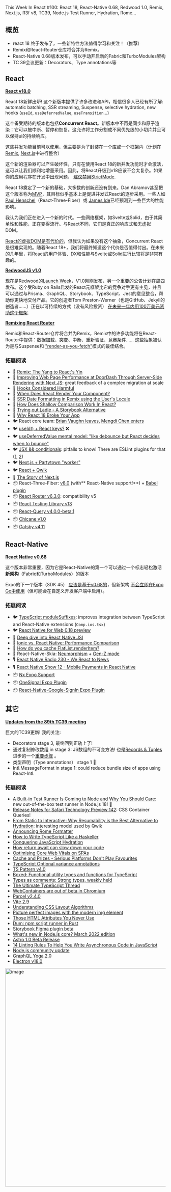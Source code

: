 This Week In React #100: React 18, React-Native 0.68, Redwood 1.0, Remix, Next.js, R3f v8, TC39, Node.js Test Runner, Hydration, Rome...

## 概览
- react 18 终于发布了，一些新特性方法值得学习和关注！（推荐）
- Remix和React-Router仓库将合并为Remix。
- React-Native 0.68版本发布，可以手动开启新的Fabric和TurboModules架构
- TC 39会议更新：Decorators、Type annotations等

## React

[**React v18.0**](https://reactjs.org/blog/2022/03/29/react-v18.html?utm_campaign=This%20Week%20In%20React&utm_medium=email&utm_source=Revue%20newsletter)

React 18新鲜出炉! 这个新版本提供了许多改进和API，相信很多人已经有所了解: automatic batching, SSR streaming, Suspense, selective hydration, new hooks (`useId`, `useDeferredValue`, `useTransition`...)

这个备受期待的版本也包括**Concurrent React**。新版本中不再是同步和原子渲染：它可以被中断、暂停和恢复。这允许将工作分割成不同优先级的小切片并且可以保持ui的持续响应。

这些并发功能目前可以使用，但主要是为了封装在一个库或一个框架内（计划在[Remix](https://twitter.com/mjackson/status/1508848619700600837?utm_campaign=This%20Week%20In%20React&utm_medium=email&utm_source=Revue%20newsletter), [Next.js](https://twitter.com/timneutkens/status/1508846833304543233?utm_campaign=This%20Week%20In%20React&utm_medium=email&utm_source=Revue%20newsletter)中进行整合）

这个新的渲染器可以产生破坏性，只有在使用React 18的新并发功能时才会激活，这可以让我们顺利地增量采用。因此，将React升级到v18应该不会太复杂。如果你的应用程序在开发中出现问题， [建议禁用StrictMode](https://twitter.com/reactjs/status/1509729057541341184?utm_campaign=This%20Week%20In%20React&utm_medium=email&utm_source=Revue%20newsletter).

React 18奠定了一个新的基础，大多数的创新还没有到来。Dan Abramov甚至把这个版本称为[MVP](https://twitter.com/dan_abramov/status/1509008072550846464?utm_campaign=This%20Week%20In%20React&utm_medium=email&utm_source=Revue%20newsletter)，其目标似乎基本上是促进并发式React的逐步采用。一些人如[Paul Henschel](https://twitter.com/0xca0a/status/1508850096447840256?utm_campaign=This%20Week%20In%20React&utm_medium=email&utm_source=Revue%20newsletter)（React-Three-Fiber）或 [James Ide](https://twitter.com/JI/status/1508849489305432066?utm_campaign=This%20Week%20In%20React&utm_medium=email&utm_source=Revue%20newsletter)已经预测到一些巨大的性能影响。

我认为我们正在进入一个新的时代。一些网络框架，如Svelte或Solid，由于其简单性和性能，正在变得流行。与React不同，它们是真正的响应式和无虚拟DOM。

[React的虚拟DOM是有代价的](https://svelte.dev/blog/virtual-dom-is-pure-overhead?utm_campaign=This%20Week%20In%20React&utm_medium=email&utm_source=Revue%20newsletter)，但我认为如果没有这个抽象，Concurrent React是很难实现的。随着React 18+，我们将最终知道这个代价是否值得付出。在未来的几年里，将React的用户体验、DX和性能与Svelte或Solid进行比较将是非常有趣的。

[**RedwoodJS v1.0**](https://community.redwoodjs.com/t/redwood-1-0-is-now-available/2958?utm_campaign=This%20Week%20In%20React&utm_medium=email&utm_source=Revue%20newsletter)

现在是Redwood的[Launch Week](https://v1launchweek.redwoodjs.com/?utm_campaign=This%20Week%20In%20React&utm_medium=email&utm_source=Revue%20newsletter)，V1.0刚刚发布，另一个重要的公告计划在周四发布。这个受Ruby on Rails启发的React元框架比它的竞争对手更有主见，并且可以通过与Prisma、GraphQL、Storybook、TypeScript、Jest的意见整合，帮助你更快地交付产品。它的创造者Tom Preston-Werner（也是GitHub、Jekyll的创造者......）正在以可持续的方式（没有风险投资） [在未来一年内用100万美元资助这个框架](https://tom.preston-werner.com/2022/04/04/redwood-v1-and-funding.html?utm_campaign=This%20Week%20In%20React&utm_medium=email&utm_source=Revue%20newsletter).

[**Remixing React Router**](https://remix.run/blog/remixing-react-router?utm_campaign=This%20Week%20In%20React&utm_medium=email&utm_source=Revue%20newsletter)

Remix和React-Router仓库将合并为Remix，Remix中的许多功能将在React-Router中提供：数据加载、突变、中断、重新验证、竞赛条件...... 这些抽象被认为是与Suspense和  ["render-as-you-fetch"](https://17.reactjs.org/docs/concurrent-mode-suspense.html?utm_campaign=This%20Week%20In%20React&utm_medium=email&utm_source=Revue%20newsletter#approach-3-render-as-you-fetch-using-suspense)模式的最佳结合。

### **拓展阅读**

-   📜 [Remix: The Yang to React's Yin](https://kentcdodds.com/blog/remix-the-yang-to-react-s-yin?utm_campaign=This%20Week%20In%20React&utm_medium=email&utm_source=Revue%20newsletter)
-   📜 [Improving Web Page Performance at DoorDash Through Server-Side Rendering with Next.JS](https://doordash.engineering/2022/03/29/improving-web-page-performance-at-doordash-throughserver-side-rendering-with-next-js/?utm_campaign=This%20Week%20In%20React&utm_medium=email&utm_source=Revue%20newsletter): great feedback of a complex migration at scale
-   📜 [Hooks Considered Harmful](https://labs.factorialhr.com/posts/hooks-considered-harmful?utm_campaign=This%20Week%20In%20React&utm_medium=email&utm_source=Revue%20newsletter)
-   📜 [When Does React Render Your Component?](https://www.zhenghao.io/posts/react-rerender?utm_campaign=This%20Week%20In%20React&utm_medium=email&utm_source=Revue%20newsletter)
-   📜 [SSR Date Formatting in Remix using the User's Locale](https://donavon.com/blog/remix-locale?utm_campaign=This%20Week%20In%20React&utm_medium=email&utm_source=Revue%20newsletter)
-   📜 [How Does Shallow Comparison Work In React?](https://www.chakshunyu.com/blog/how-does-shallow-comparison-work-in-react/?utm_campaign=This%20Week%20In%20React&utm_medium=email&utm_source=Revue%20newsletter)
-   📜 [Trying out Ladle - A Storybook Alternative](https://dev.to/mbarzeev/trying-out-ladle-a-storybook-alternative-f68?utm_campaign=This%20Week%20In%20React&utm_medium=email&utm_source=Revue%20newsletter)
-   📜 [Why React 18 Broke Your App](https://dev.to/this-is-learning/why-react-18-broke-your-app-4730?utm_campaign=This%20Week%20In%20React&utm_medium=email&utm_source=Revue%20newsletter)
-   🐦 React core team: [Brian Vaughn leaves](https://twitter.com/brian_d_vaughn/status/1509558012956102663?utm_campaign=This%20Week%20In%20React&utm_medium=email&utm_source=Revue%20newsletter), [Mengdi Chen enters](https://twitter.com/mengdi_en/status/1508845599340310533?utm_campaign=This%20Week%20In%20React&utm_medium=email&utm_source=Revue%20newsletter)
-   🐦 [useId() + React keys?](https://twitter.com/reactjs/status/1510334505252491267?utm_campaign=This%20Week%20In%20React&utm_medium=email&utm_source=Revue%20newsletter) ❌
-   🐦 [useDeferredValue mental model: "like debounce but React decides when to bounce"](https://twitter.com/reactjs/status/1509458435586338821?utm_campaign=This%20Week%20In%20React&utm_medium=email&utm_source=Revue%20newsletter)
-   🐦 [JSX && conditionals](https://twitter.com/kadikraman/status/1507654900376875011?utm_campaign=This%20Week%20In%20React&utm_medium=email&utm_source=Revue%20newsletter): pitfalls to know! There are ESLint plugins for that ([1](https://twitter.com/radexp/status/1508543569379958787?utm_campaign=This%20Week%20In%20React&utm_medium=email&utm_source=Revue%20newsletter), [2](https://github.com/jeremy-deutsch/eslint-plugin-jsx-falsy?utm_campaign=This%20Week%20In%20React&utm_medium=email&utm_source=Revue%20newsletter))
-   🐦 [Next.js + Partytown "worker"](https://twitter.com/adamdbradley/status/1506333446737739780?utm_campaign=This%20Week%20In%20React&utm_medium=email&utm_source=Revue%20newsletter)
-   🐦 [React + Qwik](https://twitter.com/Steve8708/status/1506729726420742145?utm_campaign=This%20Week%20In%20React&utm_medium=email&utm_source=Revue%20newsletter)
-   🎥 [The Story of Next.js](https://www.youtube.com/watch?utm_campaign=This%20Week%20In%20React&utm_medium=email&utm_source=Revue%20newsletter&v=BILxV_vrZO0)
-   📦 React-Three-Fiber: [v8.0](https://twitter.com/0xca0a/status/1509179201080995843?utm_campaign=This%20Week%20In%20React&utm_medium=email&utm_source=Revue%20newsletter) (with** React-Native support!**) + [Babel plugin](https://twitter.com/umariomaker/status/1509324799926943744?utm_campaign=This%20Week%20In%20React&utm_medium=email&utm_source=Revue%20newsletter)
-   📦 [React Router v6.3.0](https://remix.run/blog/react-router-v6.3.0?utm_campaign=This%20Week%20In%20React&utm_medium=email&utm_source=Revue%20newsletter): compatibility v5
-   📦 [React Testing Library v13](https://twitter.com/matanbobi/status/1509421450305937411?utm_campaign=This%20Week%20In%20React&utm_medium=email&utm_source=Revue%20newsletter)
-   📦 [React-Query v4.0.0-beta.1](https://twitter.com/TkDodo/status/1510223448429277188?utm_campaign=This%20Week%20In%20React&utm_medium=email&utm_source=Revue%20newsletter)
-   📦 [Chicane v1.0](https://twitter.com/zoontek/status/1508434249577373696?utm_campaign=This%20Week%20In%20React&utm_medium=email&utm_source=Revue%20newsletter)
-   📦 [Gatsby v4.11](https://www.gatsbyjs.com/docs/reference/release-notes/v4.11/?utm_campaign=This%20Week%20In%20React&utm_medium=email&utm_source=Revue%20newsletter)

## React-Native

[**React Native v0.68**](https://reactnative.dev/blog/2022/03/30/version-068?utm_campaign=This%20Week%20In%20React&utm_medium=email&utm_source=Revue%20newsletter)

这个版本非常重要，因为它是React-Native的第一个可以通过一个标志轻松激活**新架构**（Fabric和TurboModules）的版本

Expo的下一个版本（SDK 45） [应该是基于v0.68的](https://twitter.com/Baconbrix/status/1509506872071663620?utm_campaign=This%20Week%20In%20React&utm_medium=email&utm_source=Revue%20newsletter)，但新架构 [不会立即在Expo Go中使用](https://twitter.com/Baconbrix/status/1506656896706568198?utm_campaign=This%20Week%20In%20React&utm_medium=email&utm_source=Revue%20newsletter)（但可能会在自定义开发客户端中启用）。

### **拓展阅读**

-   🐦 [TypeScript moduleSuffixes](https://twitter.com/sebastienlorber/status/1510995344422846470?utm_campaign=This%20Week%20In%20React&utm_medium=email&utm_source=Revue%20newsletter): improves integration between TypeScript and React-Native extensions (`Comp.ios.tsx`)
-   🐦 [React Native for Web 0.18 preview](https://twitter.com/ReactWeb/status/1506716803975634945?utm_campaign=This%20Week%20In%20React&utm_medium=email&utm_source=Revue%20newsletter)
-   📜 [Deep dive into React Native JSI](https://engineering.teknasyon.com/deep-dive-into-react-native-jsi-5fbad4ea8f06?utm_campaign=This%20Week%20In%20React&utm_medium=email&utm_source=Revue%20newsletter)
-   📜 [Ionic vs. React Native: Performance Comparison](https://ionicframework.com/blog/ionic-vs-react-native-performance-comparison/?utm_campaign=This%20Week%20In%20React&utm_medium=email&utm_source=Revue%20newsletter)
-   📜 [How do you cache FlatList.renderItem?](https://andrei-calazans.com/posts/2022-03-31/memoization-mistake-flatlist-renderitem?utm_campaign=This%20Week%20In%20React&utm_medium=email&utm_source=Revue%20newsletter)
-   🎥 React-Native-Skia: [Neumorphism](https://www.youtube.com/watch?utm_campaign=This%20Week%20In%20React&utm_medium=email&utm_source=Revue%20newsletter&v=0FC8O9mRUmg) + [Gen-Z mode](https://www.youtube.com/watch?utm_campaign=This%20Week%20In%20React&utm_medium=email&utm_source=Revue%20newsletter&v=0FC8O9mRUmg)
-   🎙️ [React Native Radio 230 - We React to News](https://reactnativeradio.com/episodes/rnr-230-we-react-to-news?utm_campaign=This%20Week%20In%20React&utm_medium=email&utm_source=Revue%20newsletter)
-   🎙️ [React Native Show 12 - Mobile Payments in React Native](https://www.callstack.com/podcasts/mobile-payments-in-react-native?utm_campaign=This%20Week%20In%20React&utm_medium=email&utm_source=Revue%20newsletter)
-   📦 [Nx Expo Support](https://blog.nrwl.io/introducing-expo-support-for-nx-3fffb1849a6f?utm_campaign=This%20Week%20In%20React&utm_medium=email&utm_source=Revue%20newsletter)
-   📦 [OneSignal Expo Plugin](https://onesignal.com/blog/our-onesignal-expo-plugin-is-now-available/?utm_campaign=This%20Week%20In%20React&utm_medium=email&utm_source=Revue%20newsletter)
-   📦 [React-Native-Google-SignIn Expo Plugin](https://twitter.com/vonovak/status/1508735715605057541?utm_campaign=This%20Week%20In%20React&utm_medium=email&utm_source=Revue%20newsletter)

## 其它

[**Updates from the 89th TC39 meeting**](https://dev.to/hemanth/updates-from-the-89th-tc39-meeting-5bkf?utm_campaign=This%20Week%20In%20React&utm_medium=email&utm_source=Revue%20newsletter)

巨大的TC39更新! 我的关注:

-   Decorators stage 3, 最终回到正轨上了!
-   通过复制修改数组 in stage 3: JS数组的不可变方法! 也是[Records & Tuples](https://sebastienlorber.com/records-and-tuples-for-react?utm_campaign=This%20Week%20In%20React&utm_medium=email&utm_source=Revue%20newsletter)进步的一个[重要步骤](https://twitter.com/r_ricard/status/1509232839719632899?utm_campaign=This%20Week%20In%20React&utm_medium=email&utm_source=Revue%20newsletter) 。
-   类型声明（Type annotations） stage 1 🤯
-   Intl.MessageFormat in stage 1: could reduce bundle size of apps using React-Intl.

### **拓展阅读**

-   [A Built-in Test Runner Is Coming to Node and Why You Should Care](https://fusebit.io/blog/node-testing-comes-to-core/?utm_campaign=This%20Week%20In%20React&utm_medium=email&utm_source=Revue%20newsletter): new out-of-the-box test runner in Node.js 18! 🤯
-   [Release Notes for Safari Technology Preview 142](https://webkit.org/blog/12522/release-notes-for-safari-technology-preview-142/?utm_campaign=This%20Week%20In%20React&utm_medium=email&utm_source=Revue%20newsletter): CSS Container Queries!
-   [From Static to Interactive: Why Resumability is the Best Alternative to Hydration](https://www.builder.io/blog/from-static-to-interactive-why-resumability-is-the-best-alternative-to-hydration?utm_campaign=This%20Week%20In%20React&utm_medium=email&utm_source=Revue%20newsletter): interesting model used by Qwik
-   [Announcing Rome Formatter](https://rome.tools/blog/2022/04/05/rome_formatter_release?utm_campaign=This%20Week%20In%20React&utm_medium=email&utm_source=Revue%20newsletter)
-   [How to Write TypeScript Like a Haskeller](https://serokell.io/blog/typescript-for-haskellers?utm_campaign=This%20Week%20In%20React&utm_medium=email&utm_source=Revue%20newsletter)
-   [Conquering JavaScript Hydration](https://dev.to/this-is-learning/conquering-javascript-hydration-a9f?utm_campaign=This%20Week%20In%20React&utm_medium=email&utm_source=Revue%20newsletter)
-   [How return await can slow down your code](https://arthur.place/the-cost-of-return-await?utm_campaign=This%20Week%20In%20React&utm_medium=email&utm_source=Revue%20newsletter)
-   [Optimising Core Web Vitals on SPAs](https://simonhearne.com/2022/core-web-vitals-on-spas/?utm_campaign=This%20Week%20In%20React&utm_medium=email&utm_source=Revue%20newsletter)
-   [Cache and Prizes - Serious Platforms Don't Play Favourites](https://infrequently.org/2022/03/cache-and-prizes/?utm_campaign=This%20Week%20In%20React&utm_medium=email&utm_source=Revue%20newsletter)
-   [TypeScript Optional variance annotations](https://github.com/microsoft/TypeScript/pull/48240?utm_campaign=This%20Week%20In%20React&utm_medium=email&utm_source=Revue%20newsletter)
-   [TS Pattern v4.0](https://twitter.com/GabrielVergnaud/status/1508384947928764420?utm_campaign=This%20Week%20In%20React&utm_medium=email&utm_source=Revue%20newsletter)
-   [Boxed: Functional utility types and functions for TypeScript](https://swan-io.github.io/boxed/?utm_campaign=This%20Week%20In%20React&utm_medium=email&utm_source=Revue%20newsletter)
-   [Types as comments: Strong types, weakly held](https://blog.logrocket.com/types-as-comments-strong-types-weakly-held/?utm_campaign=This%20Week%20In%20React&utm_medium=email&utm_source=Revue%20newsletter)
-   [The Ultimate TypeScript Thread](https://twitter.com/mpocock1/status/1509964736275927042?utm_campaign=This%20Week%20In%20React&utm_medium=email&utm_source=Revue%20newsletter)
-   [WebContainers are out of beta in Chromium](https://blog.stackblitz.com/posts/webcontainers-out-of-beta/?utm_campaign=This%20Week%20In%20React&utm_medium=email&utm_source=Revue%20newsletter)
-   [Parcel v2.4.0](https://parceljs.org/blog/v2-4-0/?utm_campaign=This%20Week%20In%20React&utm_medium=email&utm_source=Revue%20newsletter)
-   [Vite 2.9](https://twitter.com/vite_js/status/1509165446595072001?utm_campaign=This%20Week%20In%20React&utm_medium=email&utm_source=Revue%20newsletter)
-   [Understanding CSS Layout Algorithms](https://www.joshwcomeau.com/css/understanding-layout-algorithms/?utm_campaign=This%20Week%20In%20React&utm_medium=email&utm_source=Revue%20newsletter)
-   [Picture perfect images with the modern img element](https://stackoverflow.blog/2022/03/28/picture-perfect-images-with-the-modern-element/?utm_campaign=This%20Week%20In%20React&utm_medium=email&utm_source=Revue%20newsletter)
-   [Those HTML Attributes You Never Use](https://www.smashingmagazine.com/2022/03/html-attributes-you-never-use/?utm_campaign=This%20Week%20In%20React&utm_medium=email&utm_source=Revue%20newsletter)
-   [Dum: npm script runner in Rust](https://github.com/egoist/dum?utm_campaign=This%20Week%20In%20React&utm_medium=email&utm_source=Revue%20newsletter)
-   [Storybook Figma plugin beta](https://storybook.js.org/blog/figma-plugin-beta/?utm_campaign=This%20Week%20In%20React&utm_medium=email&utm_source=Revue%20newsletter)
-   [What's new in Node.js core? March 2022 edition](https://simonplend.com/whats-new-in-node-js-core-march-2022-edition/?utm_campaign=This%20Week%20In%20React&utm_medium=email&utm_source=Revue%20newsletter)
-   [Astro 1.0 Beta Release](https://astro.build/blog/astro-1-beta-release/?utm_campaign=This%20Week%20In%20React&utm_medium=email&utm_source=Revue%20newsletter)
-   [14 Linting Rules To Help You Write Asynchronous Code in JavaScript](https://maximorlov.com/linting-rules-for-asynchronous-code-in-javascript/?utm_campaign=This%20Week%20In%20React&utm_medium=email&utm_source=Revue%20newsletter)
-   [Node.js community update](https://developers.redhat.com/articles/2022/03/18/nodejs-community-update?utm_campaign=This%20Week%20In%20React&utm_medium=email&utm_source=Revue%20newsletter)
-   [GraphQL Yoga 2.0](https://www.the-guild.dev/blog/announcing-graphql-yoga-2?utm_campaign=This%20Week%20In%20React&utm_medium=email&utm_source=Revue%20newsletter)
-   [Electron v18.0](https://www.electronjs.org/blog/electron-18-0?utm_campaign=This%20Week%20In%20React&utm_medium=email&utm_source=Revue%20newsletter)

<img width="686" alt="image" src="https://user-images.githubusercontent.com/749374/161927657-2ef832ae-28b9-422e-ac7f-9f0603215167.png">
